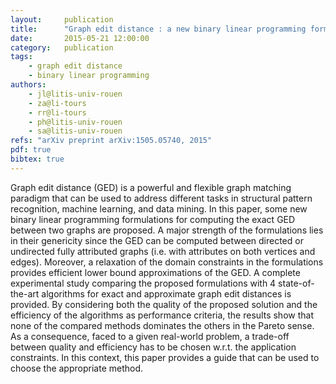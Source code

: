 ```yaml
---
layout:     publication
title:      "Graph edit distance : a new binary linear programming formulation"
date:       2015-05-21 12:00:00
category:   publication
tags:
    - graph edit distance
    - binary linear programming
authors:
    - jl@litis-univ-rouen
    - za@li-tours
    - rr@li-tours
    - ph@litis-univ-rouen
    - sa@litis-univ-rouen
refs: "arXiv preprint arXiv:1505.05740, 2015"
pdf: true
bibtex: true
---
```


Graph edit distance (GED) is a powerful and flexible graph matching paradigm that can be used to address different tasks in structural pattern recognition, machine learning, and data mining. In this paper, some new binary linear programming formulations for computing the exact GED between two graphs are proposed. A major strength of the formulations lies in their genericity since the GED can be computed between directed or undirected fully attributed graphs (i.e. with attributes on both vertices and edges). Moreover, a relaxation of the domain constraints in the formulations provides efficient lower bound approximations of the GED. A complete experimental study comparing the proposed formulations with 4 state-of-the-art algorithms for exact and approximate graph edit distances is provided. By considering both the quality of the proposed solution and the efficiency of the algorithms as performance criteria, the results show that none of the compared methods dominates the others in the Pareto sense. As a consequence, faced to a given real-world problem, a trade-off between quality and efficiency has to be chosen w.r.t. the application constraints. In this context, this paper provides a guide that can be used to choose the appropriate method.
